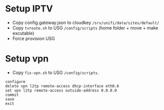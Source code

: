 # Setup IPTV

- Copy config.gateway.json to cloudkey `/srv/unifi/data/sites/default/`
- Copy `tvroute.sh` to USG `/config/scripts` (home folder + move + make excutable)
- Force provision USG

# Setup vpn

- Copy `fix-vpn.sh` to USG `/config/scripts`.

```
configure
delete vpn l2tp remote-access dhcp-interface eth0.6
set vpn l2tp remote-access outside-address 0.0.0.0
commit
save
exit
```